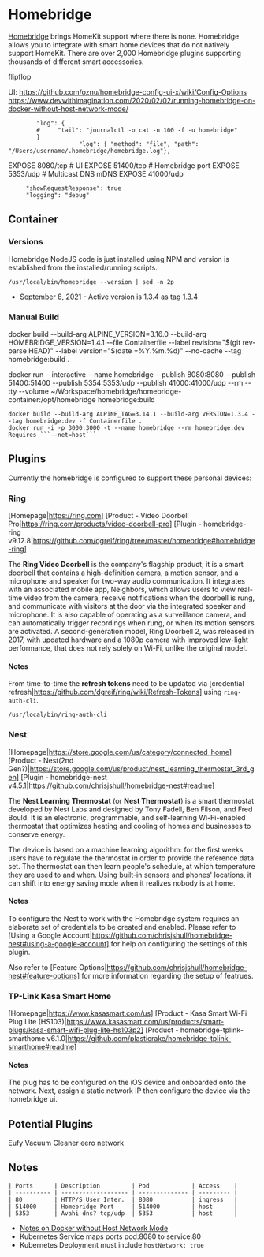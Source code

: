 # Homebridge

[Homebridge](https://homebridge.io) brings HomeKit support where there is none. Homebridge allows you to integrate with smart home devices that do not natively support HomeKit. There are over 2,000 Homebridge plugins supporting thousands of different smart accessories.

flipflop

UI: https://github.com/oznu/homebridge-config-ui-x/wiki/Config-Options
https://www.devwithimagination.com/2020/02/02/running-homebridge-on-docker-without-host-network-mode/

            "log": {
            #     "tail": "journalctl -o cat -n 100 -f -u homebridge"
            }
                        "log": { "method": "file", "path": "/Users/username/.homebridge/homebridge.log"},

EXPOSE 8080/tcp # UI
EXPOSE 51400/tcp # Homebridge port
EXPOSE 5353/udp # Multicast DNS mDNS
EXPOSE 41000/udp

         "showRequestResponse": true
         "logging": "debug"
            
## Container

### Versions

Homebridge NodeJS code is just installed using NPM and version is established from the installed/running scripts.

```
/usr/local/bin/homebridge --version | sed -n 2p
```

- [September 8, 2021](https://github.com/homebridge/homebridge/tags) - Active version is 1.3.4 as tag [1.3.4](https://github.com/homebridge/homebridge/tags)

### Manual Build

docker build --build-arg ALPINE_VERSION=3.16.0 --build-arg HOMEBRIDGE_VERSION=1.4.1 --file Containerfile --label revision="$(git rev-parse HEAD)" --label version="$(date +%Y.%m.%d)" --no-cache --tag homebridge:build .

docker run --interactive --name homebridge --publish 8080:8080 --publish 51400:51400 --publish 5354:5353/udp --publish 41000:41000/udp --rm --tty --volume ~/Workspace/homebridge/homebridge-container:/opt/homebridge homebridge:build

```
docker build --build-arg ALPINE_TAG=3.14.1 --build-arg VERSION=1.3.4 --tag homebridge:dev -f Containerfile . 
docker run -i -p 3000:3000 -t --name homebridge --rm homebridge:dev 
Requires ```--net=host```

```

## Plugins

Currently the homebridge is configured to support these personal devices:

### Ring

[Homepage|https://ring.com]
[Product - Video Doorbell Pro|https://ring.com/products/video-doorbell-pro]
[Plugin - homebridge-ring v9.12.8|https://github.com/dgreif/ring/tree/master/homebridge#homebridge-ring]

The **Ring Video Doorbell** is the company's flagship product; it is a smart doorbell that contains a high-definition camera, a motion sensor, and a microphone and speaker for two-way audio communication. It integrates with an associated mobile app, Neighbors, which allows users to view real-time video from the camera, receive notifications when the doorbell is rung, and communicate with visitors at the door via the integrated speaker and microphone. It is also capable of operating as a surveillance camera, and can automatically trigger recordings when rung, or when its motion sensors are activated. A second-generation model, Ring Doorbell 2, was released in 2017, with updated hardware and a 1080p camera with improved low-light performance, that does not rely solely on Wi-Fi, unlike the original model.

#### Notes 

From time-to-time the **refresh tokens** need to be updated via [credential refresh|https://github.com/dgreif/ring/wiki/Refresh-Tokens] using ```ring-auth-cli```.

```
/usr/local/bin/ring-auth-cli
```

### Nest

[Homepage|https://store.google.com/us/category/connected_home]
[Product - Nest(2nd Gen?)|https://store.google.com/us/product/nest_learning_thermostat_3rd_gen]
[Plugin - homebridge-nest v4.5.1|https://github.com/chrisjshull/homebridge-nest#readme]

The **Nest Learning Thermostat** (or **Nest Thermostat**) is a smart thermostat developed by Nest Labs and designed by Tony Fadell, Ben Filson, and Fred Bould. It is an electronic, programmable, and self-learning Wi-Fi-enabled thermostat that optimizes heating and cooling of homes and businesses to conserve energy.

The device is based on a machine learning algorithm: for the first weeks users have to regulate the thermostat in order to provide the reference data set. The thermostat can then learn people's schedule, at which temperature they are used to and when. Using built-in sensors and phones' locations, it can shift into energy saving mode when it realizes nobody is at home.

#### Notes

To configure the Nest to work with the Homebridge system requires an elaborate set of credentials to be created and enabled.  Please refer to [Using a Google Account|https://github.com/chrisjshull/homebridge-nest#using-a-google-account] for help on configuring the settings of this plugin.

Also refer to [Feature Options|https://github.com/chrisjshull/homebridge-nest#feature-options] for more information regarding the setup of featrues.

### TP-Link Kasa Smart Home

[Homepage|https://www.kasasmart.com/us]
[Product - Kasa Smart Wi-Fi Plug Lite (HS103)|https://www.kasasmart.com/us/products/smart-plugs/kasa-smart-wifi-plug-lite-hs103p2]
[Product - homebridge-tplink-smarthome v6.1.0|https://github.com/plasticrake/homebridge-tplink-smarthome#readme]

#### Notes

The plug has to be configured on the iOS device and onboarded onto the network.  Next, assign a static network IP then configure the device via the homebridge ui.

## Potential Plugins

Eufy Vacuum Cleaner
eero network

## Notes

```
| Ports      | Description         | Pod            | Access    |
| ---------- | ------------------- | -------------- | --------- |
| 80         | HTTP/S User Inter.  | 8080           | ingress   |
| 514000     | Homebridge Port     | 514000         | host      |
| 5353       | Avahi dns? tcp/udp  | 5353           | host      |
```


- [Notes on Docker without Host Network Mode](https://www.devwithimagination.com/2020/02/02/running-homebridge-on-docker-without-host-network-mode/)
- Kubernetes Service maps ports pod:8080 to service:80
- Kubernetes Deployment must include ```hostNetwork: true```

